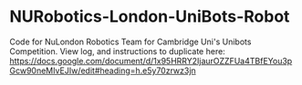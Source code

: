 # NURobotics-London-UniBots-Robot
Code for NuLondon Robotics Team for Cambridge Uni's Unibots Competition.
View log, and instructions to duplicate here:
https://docs.google.com/document/d/1x95HRRY2IjaurOZZFUa4TBfEYou3pGcw90neMIvEJIw/edit#heading=h.e5y70zrwz3jn
